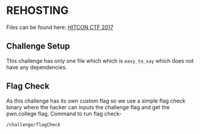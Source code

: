 # REHOSTING

Files can be found here: [HITCON CTF 2017](https://github.com/sajjadium/ctf-archives/blob/main/ctfs/HITCON/2017/Quals/easy_to_say)

## Challenge Setup
This challenge has only one file which which is `easy_to_say` which does not have any dependencies.

## Flag Check
As this challenge has its own custom flag so we use a simple flag check binary where the hacker can inputs the challenge flag and get the pwn.college flag.
Command to run flag check-
```
/challenge/flagCheck
```